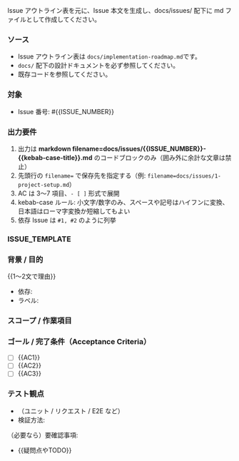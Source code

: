 Issue アウトライン表を元に、Issue 本文を生成し、docs/issues/ 配下に md ファイルとして作成してください。

### ソース

- Issue アウトライン表は `docs/implementation-roadmap.md`です。
- `docs/` 配下の設計ドキュメントを必ず参照してください。
- 既存コードを参照してください。

### 対象

- Issue 番号: #{{ISSUE_NUMBER}}

### 出力要件

1. 出力は **markdown filename=docs/issues/{{ISSUE_NUMBER}}-{{kebab-case-title}}.md** のコードブロックのみ（囲み外に余計な文章は禁止）
2. 先頭行の `filename=` で保存先を指定する（例: `filename=docs/issues/1-project-setup.md`）
3. AC は 3〜7 項目、`- [ ]` 形式で展開
4. kebab-case ルール: 小文字/数字のみ、スペースや記号はハイフンに変換、日本語はローマ字変換か短縮してもよい
5. 依存 Issue は `#1, #2` のように列挙

### ISSUE_TEMPLATE

### 背景 / 目的

{{1〜2文で理由}}

- 依存:
- ラベル:

### スコープ / 作業項目

### ゴール / 完了条件（Acceptance Criteria）

- [ ] {{AC1}}
- [ ] {{AC2}}
- [ ] {{AC3}}

### テスト観点

- （ユニット / リクエスト / E2E など）
- 検証方法:

（必要なら）要確認事項:

- {{疑問点やTODO}}
